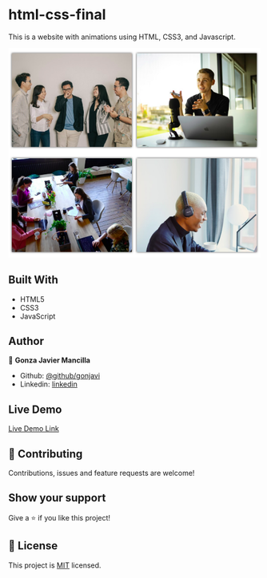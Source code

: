 # html-css-final

This is a website with animations using HTML, CSS3, and Javascript.


![screenshot](./img/animacion1.png)


## Built With

- HTML5
- CSS3
- JavaScript

## Author

👤 **Gonza Javier Mancilla**

- Github: [@github/gonjavi](https://github.com/gonjavi)
- Linkedin: [linkedin](https://www.linkedin.com/in/g-javier-mancilla-a686a9178/)


## Live Demo

[Live Demo Link](https://gonjavi.github.io/html-css-final/)


## 🤝 Contributing

Contributions, issues and feature requests are welcome!


## Show your support

Give a ⭐️ if you like this project!


## 📝 License

This project is [MIT](lic.url) licensed.


